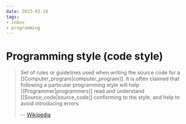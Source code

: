 ```yaml
---
date: 2023-03-18
tags:
- inbox
- programming
---
```


# Programming style (code style)

> Set of rules or guidelines used when writing the source code for a
> [[Computer_program|computer_program]]. It is often claimed that following a
> particular programming style will help
> [[Programmer|programmers]] read and understand
> [[Source_code|source_code]] conforming to the style, and help to avoid
> introducing errors.
>
> -- [Wikipedia](https://en.wikipedia.org/wiki/Programming_style)